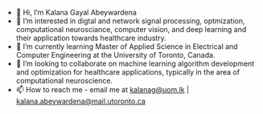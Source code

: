 - 👋 Hi, I’m Kalana Gayal Abeywardena
- 👀 I’m interested in digtal and network signal processing, optmization, computational neurosciance, computer vision, and deep learning and their application towards healthcare industry.
- 🌱 I’m currently learning Master of Applied Science in Electrical and Computer Engineering at the University of Toronto, Canada.
- 💞️ I’m looking to collaborate on machine learning algorithm development and optimization for healthcare applications, typically in the area of computational neuroscience. 
- 📫 How to reach me - email me at kalanag@uom.lk | kalana.abeywardena@mail.utoronto.ca

<!---
Kalana304/Kalana304 is a ✨ special ✨ repository because its `README.md` (this file) appears on your GitHub profile.
You can click the Preview link to take a look at your changes.
--->
